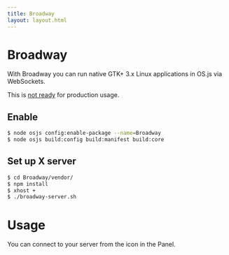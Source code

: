 ```yaml
---
title: Broadway
layout: layout.html
---
```


# Broadway

With Broadway you can run native GTK+ 3.x Linux applications in OS.js via WebSockets.

This is [not ready](https://github.com/os-js/OS.js/issues/29) for production usage.

## Enable

```bash
$ node osjs config:enable-package --name=Broadway
$ node osjs build:config build:manifest build:core
```

## Set up X server

```bash
$ cd Broadway/vendor/
$ npm install
$ xhost +
$ ./broadway-server.sh
```

# Usage

You can connect to your server from the icon in the Panel.
